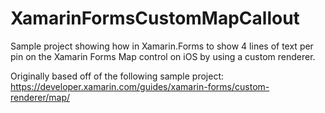 # XamarinFormsCustomMapCallout
Sample project showing how in Xamarin.Forms to show 4 lines of text per pin on the Xamarin Forms Map control on iOS by using a custom renderer.

Originally based off of the following sample project:
https://developer.xamarin.com/guides/xamarin-forms/custom-renderer/map/
